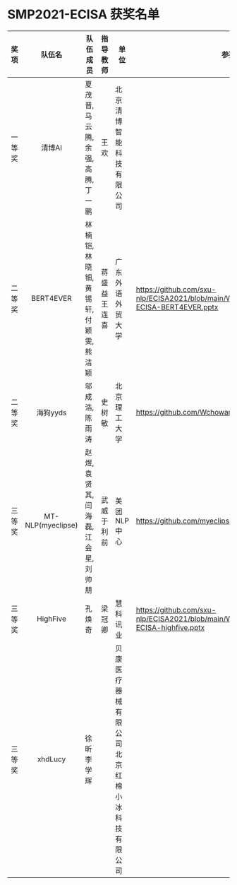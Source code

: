 # SMP2021-ECISA 获奖名单



| 奖项   |      队伍名       | 队伍成员                           |     指导教师     | 单位                                             | 参赛方案                                   |
| :----- | :---------------: | ---------------------------------- | :--------------: | ------------------------------------------------ | ------------------------------------------ |
| 一等奖 |      清博AI       | 夏茂晋,马云腾,余强,高腾,丁一鹏     |       王欢       | 北京清博智能科技有限公司                         |                                            |
| 二等奖 |     BERT4EVER     | 林楠铠,林晓钿,黄锡轩,付颖雯,熊洁颖 | 蒋盛益<br>王连喜 | 广东外语外贸大学                                 |  https://github.com/sxu-nlp/ECISA2021/blob/main/WinningTeamProject/SMP2021-ECISA-BERT4EVER.pptx                                          |
| 二等奖 |     海狗yyds      | 邬成浩,陈雨涛                      |      史树敏      | 北京理工大学                                     | https://github.com/Wchoward/SMP2021-ECISA                                           |
| 三等奖 | MT-NLP(myeclipse) | 赵煜,袁贤其,闫海磊,江会星,刘帅朋   | 武威<br/>于利前  | 美团NLP中心                                      | https://github.com/myeclipse/SMP2021-ECISA |
| 三等奖 |     HighFive      | 孔焕奇                             |      梁冠卿      | 慧科讯业                                         | https://github.com/sxu-nlp/ECISA2021/blob/main/WinningTeamProject/SMP2021-ECISA-highfive.pptx                                          |
| 三等奖 |      xhdLucy      | 徐昕<br>李学辉                     |                  | 贝康医疗器械有限公司<br>北京红棉小冰科技有限公司 |                                            |

